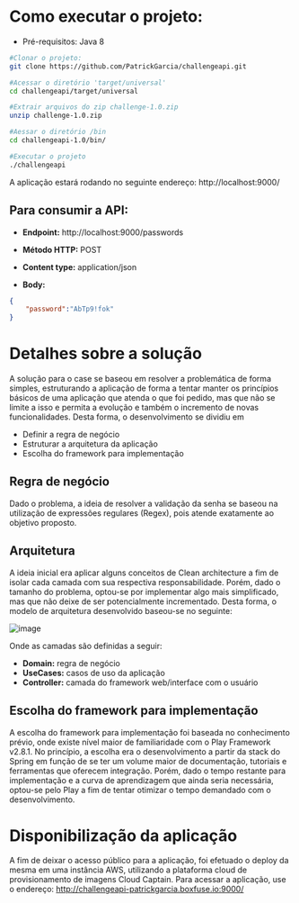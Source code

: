 # Como executar o projeto:

- Pré-requisitos: Java 8

```bash
#Clonar o projeto:
git clone https://github.com/PatrickGarcia/challengeapi.git

#Acessar o diretório 'target/universal'
cd challengeapi/target/universal

#Extrair arquivos do zip challenge-1.0.zip
unzip challenge-1.0.zip

#Aessar o diretório /bin
cd challengeapi-1.0/bin/

#Executar o projeto
./challengeapi
```
A aplicação estará rodando no seguinte endereço: http://localhost:9000/

## Para consumir a API:

- **Endpoint:** http://localhost:9000/passwords

- **Método HTTP:** POST

- **Content type:** application/json

- **Body:**
```json
{
    "password":"AbTp9!fok"
}
```

# Detalhes sobre a solução

A solução para o case se baseou em resolver a problemática de forma simples, estruturando a aplicação de forma a tentar manter os princípios básicos de uma aplicação que atenda o que foi pedido, mas que não se limite a isso e permita a evolução e também o incremento de novas funcionalidades. Desta forma, o desenvolvimento se dividiu em
- Definir a regra de negócio
- Estruturar a arquitetura da aplicação
- Escolha do framework para implementação

## Regra de negócio
Dado o problema, a ideia de resolver a validação da senha se baseou na utilização de expressões regulares (Regex), pois atende exatamente ao objetivo proposto.

## Arquitetura

A ideia inicial era aplicar alguns conceitos de Clean architecture a fim de isolar cada camada com sua respectiva responsabilidade. Porém, dado o tamanho do problema, optou-se por implementar algo mais simplificado, mas que não deixe de ser potencialmente incrementado.
Desta forma, o modelo de arquitetura desenvolvido baseou-se no seguinte:

![image](https://user-images.githubusercontent.com/7719021/212222939-b9cfa0eb-d700-4039-b2b2-06ce36e71933.png)

Onde as camadas são definidas a seguir:
- **Domain:** regra de negócio
- **UseCases:** casos de uso da aplicação
- **Controller:** camada do framework web/interface com o usuário


## Escolha do framework para implementação

A escolha do framework para implementação foi baseada no conhecimento prévio, onde existe nível maior de familiaridade com o Play Framework v2.8.1. No princípio, a escolha era o desenvolvimento a partir da stack do Spring em função de se ter um volume maior de documentação, tutoriais e ferramentas que oferecem integração. Porém, dado o tempo restante para implementação e a curva de aprendizagem que ainda seria necessária, optou-se pelo Play a fim de tentar otimizar o tempo demandado com o desenvolvimento.

# Disponibilização da aplicação

A fim de deixar o acesso público para a aplicação, foi efetuado o deploy da mesma em uma instância AWS, utilizando a plataforma cloud de provisionamento de imagens Cloud Captain. Para acessar a aplicação, use o endereço:
http://challengeapi-patrickgarcia.boxfuse.io:9000/

